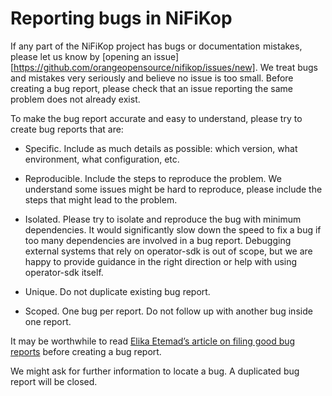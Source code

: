 # Reporting bugs in NiFiKop

If any part of the NiFiKop project has bugs or documentation mistakes, please let us know by [opening an issue][https://github.com/orangeopensource/nifikop/issues/new]. We treat bugs and mistakes very seriously and believe no issue is too small. Before creating a bug report, please check that an issue reporting the same problem does not already exist.

To make the bug report accurate and easy to understand, please try to create bug reports that are:

- Specific. Include as much details as possible: which version, what environment, what configuration, etc.

- Reproducible. Include the steps to reproduce the problem. We understand some issues might be hard to reproduce, please include the steps that might lead to the problem.

- Isolated. Please try to isolate and reproduce the bug with minimum dependencies. It would significantly slow down the speed to fix a bug if too many dependencies are involved in a bug report. Debugging external systems that rely on operator-sdk is out of scope, but we are happy to provide guidance in the right direction or help with using operator-sdk itself.

- Unique. Do not duplicate existing bug report.

- Scoped. One bug per report. Do not follow up with another bug inside one report.

It may be worthwhile to read [Elika Etemad’s article on filing good bug reports][filing-good-bugs] before creating a bug report.

We might ask for further information to locate a bug. A duplicated bug report will be closed.

[filing-good-bugs]: http://fantasai.inkedblade.net/style/talks/filing-good-bugs/